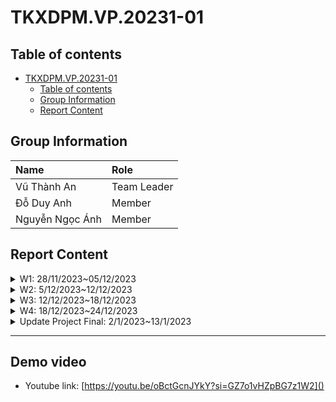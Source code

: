 # TKXDPM.VP.20231-01

## Table of contents

-   [TKXDPM.VP.20231-01](#tkxdpmvP20231-01)
    -   [Table of contents](#table-of-contents)
    -   [Group Information](#group-information)
    -   [Report Content](#report-content)

## Group Information

| Name            | Role        |
| :-------------- | :---------- |
| Vũ Thành An     | Team Leader |
| Đỗ Duy Anh      | Member      |
| Nguyễn Ngọc Ánh | Member      |

## Report Content

<details>
  <summary>W1: 28/11/2023~05/12/2023 </summary>
<br>
<details>
<summary>Vũ Thành An </summary>
<br>

-   Assigned tasks:

    -   Build models

-   Implementation details:
    -   Pull Request(s):
        - [https://github.com/Andiezz/TKXDPM.VP.20231-01/pull/1]()
        - [https://github.com/Andiezz/TKXDPM.VP.20231-01/pull/2]()
        - [https://github.com/Andiezz/TKXDPM.VP.20231-01/pull/5]()
        - [https://github.com/Andiezz/TKXDPM.VP.20231-01/pull/7]()
    -   Specific implementation details:
        -   Build models for all entities
</details>
<details>
<summary>Nguyễn Ngọc Ánh </summary>
<br>

-   Assigned tasks:

    -  Add DAOS schemas 

-   Implementation details:
    -   Pull Request(s):
        - [https://github.com/Andiezz/TKXDPM.VP.20231-01/pull/4]()
    -   Specific implementation details:
        -  Add DAOS schemas 
</details>
<details>
<summary>Đỗ Duy Anh </summary>
<br>

-   Assigned tasks:

    -  Build code base
    -  Refactor project structure
    -  Authentication & Authorization

-   Implementation details:
    -   Pull Request(s):
          - [https://github.com/Andiezz/TKXDPM.VP.20231-01/pull/6]()
          - [https://github.com/Andiezz/TKXDPM.VP.20231-01/pull/8]()
    -   Specific implementation details:
</details>
</details>

<details>
  <summary>W2: 5/12/2023~12/12/2023 </summary>
<br>
<details>
<summary>Vũ Thành An </summary>
<br>

-   Assigned tasks:

    -   Split app class (Coupling and Cohesion exercise)

-   Implementation details:
    -   Pull Request(s):
        - [https://github.com/Andiezz/TKXDPM.VP.20231-01/pull/11]()
    -   Specific implementation details:
        -   Split app class
</details>
<details>
<summary>Nguyễn Ngọc Ánh </summary>
<br>
 
-   Assigned tasks: 

    -  Replace daos according to new structure

-   Implementation details:
    -   Pull Request(s):
        - [https://github.com/Andiezz/TKXDPM.VP.20231-01/pull/12]()
    -   Specific implementation details:
        -  Replace daos
</details>
<details>
<summary>Đỗ Duy Anh </summary>
<br>
    
-   Assigned tasks:
    
    - Refactor user related components
    - Finish user management use case
    
-   Implementation details:
    - Pull Request(s): 
        - [https://github.com/Andiezz/TKXDPM.VP.20231-01/pull/10]()
        - [https://github.com/Andiezz/TKXDPM.VP.20231-01/pull/13]()
</details>
</details>

<details>
  <summary>W3: 12/12/2023~18/12/2023 </summary>
<br>
<details>
<summary>Vũ Thành An </summary>
<br>

-   Assigned tasks:

    -   User management use case
    -   Add CD Track repository
    -   Add support rush product

-   Implementation details:
    -   Pull Request(s):
        - [https://github.com/Andiezz/TKXDPM.VP.20231-01/pull/14]()
        - [https://github.com/Andiezz/TKXDPM.VP.20231-01/pull/20]()
    -   Specific implementation details:
        -   Finish user management use case
        -   Finish adding CD Track repository
        -   Add support rush field in product
</details>
<details>
<summary>Nguyễn Ngọc Ánh </summary>
<br>
 
-   Assigned tasks: 

    -  Add order respository, cart respository
    -  Add delivery-info-management, order-management, cart-management

-   Implementation details:
    -   Pull Request(s):
        - [https://github.com/Andiezz/TKXDPM.VP.20231-01/pull/15]()
    -   Specific implementation details:
        -  implements implementations of functions to implement APIs
        -  Cart : Create/Update/Reset with business logic
        -  Order : Create/Get with business logic
        -  Delivery : Create/Get with business logic
</details>
<details>
<summary>Đỗ Duy Anh </summary>
<br>
    
-   Assigned tasks:
    
    - Intergrate paypal and vnpay payment
    
-   Implementation details:
    - Pull Request(s): 
        - [https://github.com/Andiezz/TKXDPM.VP.20231-01/pull/16]()
</details>
</details>
<details>
  <summary>W4: 18/12/2023~24/12/2023 </summary>
<br>
<details>
<summary>Vũ Thành An </summary>
<br>

-   Assigned tasks:

    -   Add storage service subsystem
    -   Add feature search and pagination product to UI

-   Implementation details:
    -   Pull Request(s):
        - [https://github.com/Andiezz/TKXDPM.VP.20231-01/pull/29]()
        - [https://github.com/Andiezz/TKXDPM.VP.20231-01/pull/35]()
    -   Specific implementation details:
        -   Finish adding storage service subsystem for storing product image
        -   Add feature search and pagination product to UI
</details>
<details>
<summary>Nguyễn Ngọc Ánh </summary>
<br>
 
-   Assigned tasks: 

    -  Fix order respository

-   Implementation details:
    -   Pull Request(s):
        - [https://github.com/Andiezz/TKXDPM.VP.20231-01/pull/27]()
        - [https://github.com/Andiezz/TKXDPM.VP.20231-01/pull/19]()
        - 
    -   Specific implementation details:
        -  Order : update status, fix error with business logic
</details>
<details>
<summary>Đỗ Duy Anh </summary>
<br>
    
-   Assigned tasks:
    
    - Codebase FE
    - Complete intergrate paypal and vnpay feature
    - Add reflection for payment provider
    
-   Implementation details:
    - Pull Request(s): 
        - [https://github.com/Andiezz/TKXDPM.VP.20231-01/pull/23]()
        - [https://github.com/Andiezz/TKXDPM.VP.20231-01/pull/26]()
        - [https://github.com/Andiezz/TKXDPM.VP.20231-01/pull/28]()
</details>
</details>
<details>
 <summary>Update Project Final: 2/1/2023~13/1/2023 </summary>
<br>
<details>
<summary>Nguyễn Ngọc Ánh </summary>
<br>
 
-   Assigned tasks: 

    -  Add strategy design pattern for caculate shipping
    -  Fix error order:No more errors when choosing fast delivery but the product and address are not supported

-   Implementation details:
    -   Pull Request(s):
        - [https://github.com/Andiezz/TKXDPM.VP.20231-01/pull/39]()
        - 
    -   Specific implementation details:
        -  Add strategy design pattern:
        -  Write : shipping-cost-strategy.interface, standard-shipping-cost.strategy,rush-shipping-cost.strategy
        -  Edit : Order in fontend in checkout
- Phần cập nhật đã giải quyết được các lỗi khi không có địa điểm , hoặc sản phẩm nào hỗ trợ giao hàng nhanh thì sẽ hiện ra thông báo không hỗ trợ địa điểm hoặc sản phẩm
- Thêm phần strategy design pattern cho việc tính phí giao hàng
- Strategy Pattern cho phép bạn chọn lựa giữa các cách tính toán chi phí vận chuyển khác nhau mà không cần sửa đổi code trong controller. Mỗi strategy cung cấp một cách tính toán chi phí vận chuyển dựa trên các điều kiện cụ thể, như phương thức giao hàng (nhanh hoặc thường), kích thước gói hàng, hoặc địa lý.

- Tác dụng của Strategy Pattern trong trường hợp này bao gồm:

- 1. Tính linh hoạt: Cho phép bạn thay đổi cách tính toán chi phí vận chuyển một cách linh hoạt tại runtime mà không cần sửa đổi code nơi sử dụng các strategy.

- 2. Tính mô-đun: Mỗi strategy có thể được phát triển và kiểm thử độc lập, giúp giảm sự phức tạp và tăng tính mô-đun của ứng dụng.

- 3. Dễ dàng mở rộng: Khi cần thêm cách tính toán mới, bạn chỉ cần thêm một strategy mới mà không cần sửa đổi code hiện có.

</details>
</details>

---

## Demo video
- Youtube link: [https://youtu.be/oBctGcnJYkY?si=GZ7o1vHZpBG7z1W2]()
